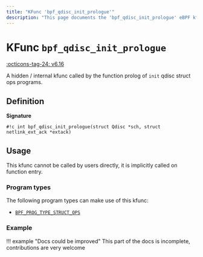 ```yaml
---
title: "KFunc 'bpf_qdisc_init_prologue'"
description: "This page documents the 'bpf_qdisc_init_prologue' eBPF kfunc, including its definition, usage, program types that can use it, and examples."
---
```

# KFunc `bpf_qdisc_init_prologue`

<!-- [FEATURE_TAG](bpf_qdisc_init_prologue) -->
[:octicons-tag-24: v6.16](https://github.com/torvalds/linux/commit/7a2dafda950b78611dc441c83d105dfdc7082681)
<!-- [/FEATURE_TAG] -->

A hidden / internal kfunc called by the function prolog of `init` qdisc struct ops programs.

## Definition

**Signature**

<!-- [KFUNC_DEF] -->
`#!c int bpf_qdisc_init_prologue(struct Qdisc *sch, struct netlink_ext_ack *extack)`
<!-- [/KFUNC_DEF] -->

## Usage

This kfunc cannot be called by users directly, it is implicitly called on function entry.

### Program types

The following program types can make use of this kfunc:

<!-- [KFUNC_PROG_REF] -->
- [`BPF_PROG_TYPE_STRUCT_OPS`](../program-type/BPF_PROG_TYPE_STRUCT_OPS.md)
<!-- [/KFUNC_PROG_REF] -->

### Example

!!! example "Docs could be improved"
    This part of the docs is incomplete, contributions are very welcome

